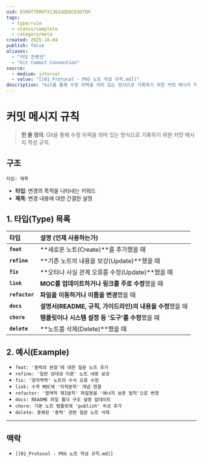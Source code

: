 ```yaml
---
uid: 01K6T7EMXFX1361GQEDCQ3D7GM
tags:
  - type/rule
  - status/complete
  - category/meta
created: 2025-10-04
publish: false
aliases:
  - "커밋 컨벤션"
  - "Git Commit Convention"
source:
  - medium: internal
  - value: "[[01_Protocol - PKG 노트 작성 규칙.md]]"
description: "Git을 통해 수정 이력을 의미 있는 방식으로 기록하기 위한 커밋 메시지 작성 규칙."
---
```


# 커밋 메시지 규칙

> **한 줄 정의**: Git을 통해 수정 이력을 의미 있는 방식으로 기록하기 위한 커밋 메시지 작성 규칙.

## 구조

`타입: 제목`

- **타입**: 변경의 목적을 나타내는 키워드
- **제목**: 변경 내용에 대한 간결한 설명

## 1. 타입(Type) 목록

| 타입 | 설명 (언제 사용하는가) |
| :--- | :--- |
| **`feat`** | **새로운 노트(Create)**를 추가했을 때 |
| **`refine`** | **기존 노트의 내용을 보강(Update)**했을 때 |
| **`fix`** | **오타나 사실 관계 오류를 수정(Update)**했을 때 |
| **`link`** | **MOC를 업데이트하거나 링크를 주로 수정**했을 때 |
| **`refactor`** | **파일을 이동하거나 이름을 변경**했을 때 |
| **`docs`** | **설명서(README, 규칙, 가이드라인)의 내용을 수정**했을 때 |
| **`chore`** | **템플릿이나 시스템 설정 등 '도구'를 수정**했을 때 |
| **`delete`** | **노트를 삭제(Delete)**했을 때 |

## 2. 예시(Example)

- `feat: '중력의 본질'에 대한 질문 노트 추가`
- `refine: '일반 상대성 이론' 노트 내용 보강`
- `fix: '양자역학' 노트의 수식 오류 수정`
- `link: 수학 MOC에 '미적분학' 개념 연결`
- `refactor: '열역학 제1법칙' 파일명을 '에너지 보존 법칙'으로 변경`
- `docs: README 파일 폴더 구조 설명 업데이트`
- `chore: 기본 노트 템플릿에 'publish' 속성 추가`
- `delete: 중복된 '중력' 관련 질문 노트 삭제`

---
## 맥락

- `[[01_Protocol - PKG 노트 작성 규칙.md]]`